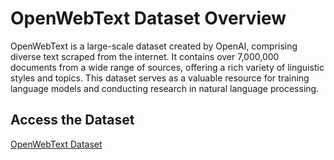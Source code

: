 # OpenWebText Dataset Overview

OpenWebText is a large-scale dataset created by OpenAI, comprising diverse text scraped from the internet. It contains over 7,000,000 documents from a wide range of sources, offering a rich variety of linguistic styles and topics. This dataset serves as a valuable resource for training language models and conducting research in natural language processing.

## Access the Dataset

[OpenWebText Dataset]([https://github.com/openai/webtext](https://skylion007.github.io/OpenWebTextCorpus/)https://skylion007.github.io/OpenWebTextCorpus/)
